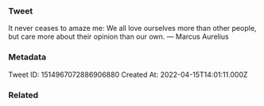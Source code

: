 ### Tweet
It never ceases to amaze me: We all love ourselves more than other people, but care more about their opinion than our own. — Marcus Aurelius

### Metadata
Tweet ID: 1514967072886906880
Created At: 2022-04-15T14:01:11.000Z

### Related

